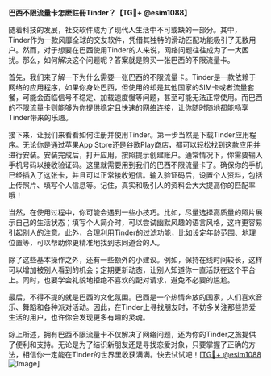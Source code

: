 **巴西不限流量卡怎麽註冊Tinder？【TG💪+ @esim1088】**

随着科技的发展，社交软件成为了现代人生活中不可或缺的一部分。其中，Tinder作为一款风靡全球的交友软件，凭借其独特的滑动匹配功能吸引了无数用户。然而，对于想要在巴西使用Tinder的人来说，网络问题往往成为了一大困扰。那么，如何解决这个问题呢？答案就是购买一张巴西的不限流量卡。

首先，我们来了解一下为什么需要一张巴西的不限流量卡。Tinder是一款依赖于网络的应用程序，如果你身处巴西，但使用的却是其他国家的SIM卡或者流量套餐，可能会面临信号不稳定、加载速度慢等问题，甚至可能无法正常使用。而巴西的不限流量卡则能够为你提供稳定且快速的网络连接，让你随时随地都能畅享Tinder带来的乐趣。

接下来，让我们来看看如何注册并使用Tinder。第一步当然是下载Tinder应用程序。无论你是通过苹果App Store还是谷歌Play商店，都可以轻松找到这款应用并进行安装。安装完成后，打开应用，按照提示创建账户。通常情况下，你需要输入手机号码以接收验证码。这里就需要用到我们的巴西不限流量卡了。确保你的手机已经插入了这张卡，并且可以正常接收短信。输入验证码后，设置个人资料，包括上传照片、填写个人信息等。记住，真实和吸引人的资料会大大提高你的匹配率哦！

当然，在使用过程中，你可能会遇到一些小技巧。比如，尽量选择高质量的照片展示自己的生活状态；填写个人简介时，可以尝试幽默风趣的语言风格，这样更容易引起别人的注意。此外，合理利用Tinder的过滤功能，比如设定年龄范围、地理位置等，可以帮助你更精准地找到志同道合的人。

除了这些基本操作之外，还有一些额外的小建议。例如，保持在线时间较长，这样可以增加被别人看到的机会；定期更新动态，让别人知道你一直活跃在这个平台上。同时，也要学会礼貌地拒绝不喜欢的配对请求，避免不必要的尴尬。

最后，不得不提的就是巴西的文化氛围。巴西是一个热情奔放的国家，人们喜欢音乐、舞蹈和各种派对活动。因此，在Tinder上寻找朋友时，不妨多关注那些热爱生活的用户，也许你会发现更多有趣的灵魂。

综上所述，拥有巴西不限流量卡不仅解决了网络问题，还为你的Tinder之旅提供了便利和支持。无论是为了结识新朋友还是寻找恋爱对象，只要掌握了正确的方法，相信你一定能在Tinder的世界里收获满满。快去试试吧！[[TG💪+ @esim1088](https://t.me/s/esim1088) ![Image](https://i.postimg.cc/4NQfJmqS/Snipaste-2025-05-13-00-14-12.png)]